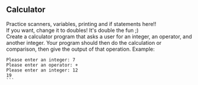 ## Calculator
Practice scanners, variables, printing and if statements here!!<br/>
If you want, change it to doubles! It's double the fun ;)
<br/>
Create a calculator program that asks a user for an integer, an operator, and another integer.
Your program should then do the calculation or comparison, then give the output of that operation.
Example:
````
Please enter an integer: 7
Please enter an operator: +
Please enter an integer: 12
19
```
